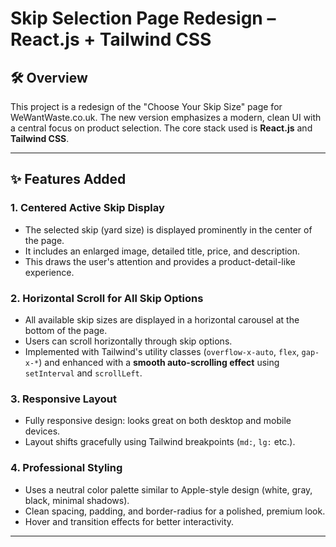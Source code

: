 # Skip Selection Page Redesign – React.js + Tailwind CSS

## 🛠 Overview

This project is a redesign of the "Choose Your Skip Size" page for WeWantWaste.co.uk. The new version emphasizes a modern, clean UI with a central focus on product selection. The core stack used is **React.js** and **Tailwind CSS**.

---

## ✨ Features Added

### 1. **Centered Active Skip Display**
- The selected skip (yard size) is displayed prominently in the center of the page.
- It includes an enlarged image, detailed title, price, and description.
- This draws the user's attention and provides a product-detail-like experience.

### 2. **Horizontal Scroll for All Skip Options**
- All available skip sizes are displayed in a horizontal carousel at the bottom of the page.
- Users can scroll horizontally through skip options.
- Implemented with Tailwind's utility classes (`overflow-x-auto`, `flex`, `gap-x-*`) and enhanced with a **smooth auto-scrolling effect** using `setInterval` and `scrollLeft`.

### 3. **Responsive Layout**
- Fully responsive design: looks great on both desktop and mobile devices.
- Layout shifts gracefully using Tailwind breakpoints (`md:`, `lg:` etc.).

### 4. **Professional Styling**
- Uses a neutral color palette similar to Apple-style design (white, gray, black, minimal shadows).
- Clean spacing, padding, and border-radius for a polished, premium look.
- Hover and transition effects for better interactivity.

---


